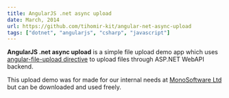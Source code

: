 ```yaml
---
title: AngularJS .net async upload
date: March, 2014
url: https://github.com/tihomir-kit/angular-net-async-upload
tags: ["dotnet", "angularjs", "csharp", "javascript"]
---
```


<strong>AngularJS .net async upload</strong> is a simple file upload demo app which uses <a title="angular file upload" href="https://github.com/danialfarid/angular-file-upload">angular-file-upload directive</a> to upload files through ASP.NET WebAPI backend.

This upload demo was for made for our internal needs at <a title="MonoSoftware Ltd." href="http://www.mono-software.com/">MonoSoftware Ltd</a> but can be downloaded and used freely.